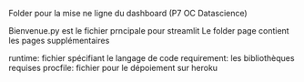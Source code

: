 Folder pour la mise ne ligne du dashboard (P7 OC Datascience)

Bienvenue.py est le fichier prncipale pour streamlit
Le folder page contient les pages supplémentaires

runtime: fichier spécifiant le langage de code
requirement: les bibliothèques requises 
procfile: fichier pour le dépoiement sur heroku
